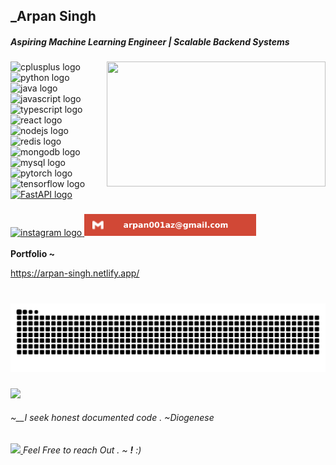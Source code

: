 
<h2>_Arpan Singh</h2>
  </a>
<h4 align="left"><i>Aspiring Machine Learning Engineer | Scalable Backend Systems </i></h4>
<h5 align="left">
</h5>

###


###
 <a href="#" onclick="return false;" target="_blank">
<img align="right" height="200" width ="350" src="https://media3.giphy.com/media/v1.Y2lkPTc5MGI3NjExMjM0dzdneWszeDV3YmthZWZvbmVxb3BqNDB4ODEwY2h3cjYxb3VneiZlcD12MV9pbnRlcm5hbF9naWZfYnlfaWQmY3Q9Zw/PZrjGkr334fXa/giphy.gif"  />  </a>

<div align="left">
    <img src="https://skillicons.dev/icons?i=cpp" height="35" alt="cplusplus logo"/>
    <img width="12" />
    <img src="https://skillicons.dev/icons?i=py" height="35" alt="python logo" />
    <img width="12" />
    <img src="https://skillicons.dev/icons?i=java" height="35" alt="java logo"/>
    <img width="12" />
    <img src="https://skillicons.dev/icons?i=js" height="35" alt="javascript logo"/>
    <img width="12" />
    <img src="https://skillicons.dev/icons?i=ts" height="35" alt="typescript logo"/>
    <img width="12" />
    <img src="https://skillicons.dev/icons?i=react" height="35" alt="react logo" />
    <img width="12" />
    <img src="https://skillicons.dev/icons?i=nodejs" height="35" alt="nodejs logo"  />
    <img width="12" />
    <img src="https://skillicons.dev/icons?i=redis" height="35" alt="redis logo"  />
    <img width="12" />
    <img src="https://skillicons.dev/icons?i=mongodb" height="35" alt="mongodb logo"  />
    <img width="12" />
    <img src="https://skillicons.dev/icons?i=mysql" height="35" alt="mysql logo" />
    <img width="12" />
    <img src="https://skillicons.dev/icons?i=pytorch" height="35" alt="pytorch logo" />
    <img width="12" />
    <img src="https://skillicons.dev/icons?i=tensorflow" height="35" alt="tensorflow logo"  />
    <img width="12" />
<a href="https://fastapi.tiangolo.com" target="_blank">
    <img src="https://skillicons.dev/icons?i=fastapi" height="35" alt="FastAPI logo">
</a>

    

</div>

###



###

<div align="left">
  <a href="https://www.instagram.com/arpnn_0/" target="_blank">
    <img src="https://img.shields.io/static/v1?message=Instagram&logo=instagram&label=&color=E4405F&logoColor=white&labelColor=&style=for-the-badge" height="35" alt="instagram logo"  />
  </a>
  <a href="#" onclick="return false;" target="_blank">
     <img src="https://github.com/Arpan010/Arpan010/blob/main/gmail.svg" height="35" alt="gmail logo" style="pointer-events: none;"  />
  </a>
</div>
<br>
<b>Portfolio ~ </b>
<a href = "https://arpan-singh.netlify.app/">
  <p>https://arpan-singh.netlify.app/</p>
</a>

###

<br clear="both">
<a href="https://github.com/Arpan010" target="_blank">
  <img src="https://raw.githubusercontent.com/Arpan010/Arpan010/output/snake.svg" alt="Snake animation" style="pointer-events: none;" />
</a>


###
<a href="#" onclick="return false;" target="_blank" align ="right">
<img src="https://media4.giphy.com/media/v1.Y2lkPTc5MGI3NjExMnVpc3VsbjZsY2Z2aWt4aDNvaXdwZTk3dTFlaGVycHUyNzhjMm9pcyZlcD12MV9pbnRlcm5hbF9naWZfYnlfaWQmY3Q9Zw/DdScANHfXnsM0uoiwV/giphy.gif" width="50" style="pointer-events: none;">
</a>
<h6><p align="left">~__I seek honest documented code . ~Diogenese </p></h6>


###
<a href="#" onclick="return false;" target="_blank">
<img src="https://media0.giphy.com/media/v1.Y2lkPTc5MGI3NjExd2I2eXlhaTVlbGVjc3ppaTFuYWg2a2o0bnV6cnZqZTJpcWM1eW5rdiZlcD12MV9pbnRlcm5hbF9naWZfYnlfaWQmY3Q9Zw/123t0dxx3bQdCE/giphy.gif" width="60">
</a><em><b></b> Feel Free to reach Out . ~ <b> !</b> :)</em>


###
